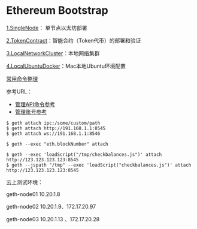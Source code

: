 # Ethereum Bootstrap

[1.SingleNode](./1.SingleNode/)： 单节点以太坊部署

[2.TokenContract](./2.TokenContract/)：智能合约（Token代币）的部署和验证

[3.LocalNetworkCluster](./3.LocalNetworkCluster/)：本地网络集群

[4.LocalUbuntuDocker](./4.LocalUbuntuDocker/)：Mac本地Ubuntu环境配置



[常用命令整理](./CommonCommands.md)



参考URL：

- [管理API命令参考](https://github.com/ethereum/go-ethereum/wiki/Management-APIs)
- [管理账号参考](https://github.com/ethereum/go-ethereum/wiki/Managing-your-accounts)



```
$ geth attach ipc:/some/custom/path
$ geth attach http://191.168.1.1:8545
$ geth attach ws://191.168.1.1:8546
```

```
$ geth --exec "eth.blockNumber" attach
```

```
$ geth --exec 'loadScript("/tmp/checkbalances.js")' attach http://123.123.123.123:8545
$ geth --jspath "/tmp" --exec 'loadScript("checkbalances.js")' attach http://123.123.123.123:8545
```


云上测试环境：

 geth-node01 10.20.1.8

 geth-node02 10.20.1.9、172.17.20.97

 geth-node03 10.20.1.13 、172.17.20.28